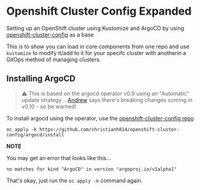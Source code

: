 # Openshift Cluster Config Expanded
Setting up an OpenShift cluster using Kustomize and ArgoCD by using [openshift-cluster-config](https://github.com/christianh814/openshift-cluster-config) as a base

This is to show you can load in core components from one repo and use `kustomize` to modify it/add to it for your specifc cluster with anotherin a GitOps method of managing clusters.


## Installing ArgoCD

> :warning: This is based on the argocd operator v0.9 using an "Automatic" update strategy ...[Andrew](https://github.com/pittar) says there's breaking changes coming in v0.10 - so be warned!

To install argocd using the operator, use the [openshift-cluster-config repo](https://github.com/christianh814/openshift-cluster-config#installing-argocd)

```
oc apply -k https://github.com/christianh814/openshift-cluster-config/argocd/install
```

__NOTE__

You may get an error that looks like this...

```
no matches for kind "ArgoCD" in version "argoproj.io/v1alpha1"
```

That's okay, just run the `oc apply -k` command again.

